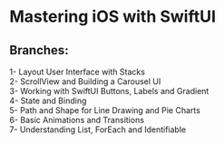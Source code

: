 # Mastering iOS with SwiftUI

## Branches:
1- Layout User Interface with Stacks <br>
2- ScrollView and  Building a Carousel UI<br>
3- Working with SwiftUI Buttons, Labels and Gradient<br>
4- State and Binding <br>
5- Path and Shape for Line Drawing and Pie Charts <br>
6- Basic Animations and Transitions<br>
7- Understanding List, ForEach and Identifiable
